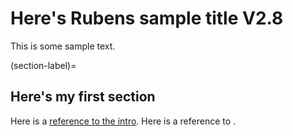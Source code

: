# Here's Rubens sample title V2.8

This is some sample text.

(section-label)=
## Here's my first section

Here is a [reference to the intro](intro.md). Here is a reference to [](section-label).